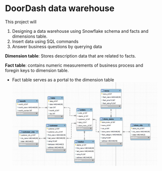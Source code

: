 # DoorDash data warehouse
This project will
1. Designing a data warehouse using Snowflake schema and facts and dimensions table.
2. Insert data using SQL commands
3. Answer business questions by querying data

**Dimension table**: Stores description data that are related to facts.

**Fact table**: contains numeric measurements of business process and foregin keys to dimension table.  
  - Fact table serves as a portal to the dimension table
![](dash_snowflake_schema.jpg)
